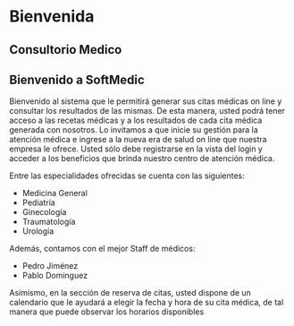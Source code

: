 # Bienvenida #

## Consultorio Medico ##


## Bienvenido a SoftMedic ##


Bienvenido al sistema que le permitirá generar sus citas médicas on line y consultar los resultados de las mismas. De esta manera, usted podrá tener acceso a las recetas médicas y a los resultados de cada cita médica generada con nosotros.
Lo invitamos a que inicie su gestión para la atención médica e ingrese a la nueva era de salud on line que nuestra empresa le ofrece.
Usted sólo debe registrarse en la vista del login y acceder a los beneficios que brinda nuestro centro de atención médica.

Entre las especialidades ofrecidas se cuenta con las siguientes:

  * Medicina General
  * Pediatría
  * Ginecología
  * Traumatología
  * Urología

Además, contamos con el mejor Staff de médicos:

  * Pedro Jiménez
  * Pablo Dominguez

Asimismo, en la sección de reserva de citas, usted dispone de un calendario que le ayudará a elegir la fecha y hora de su cita médica, de tal manera que puede observar los horarios disponibles
